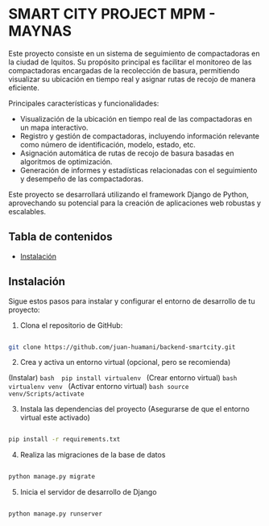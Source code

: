 # SMART CITY PROJECT MPM - MAYNAS

Este proyecto consiste en un sistema de seguimiento de compactadoras en la ciudad de Iquitos. Su propósito principal es facilitar el monitoreo de las compactadoras encargadas de la recolección de basura, permitiendo visualizar su ubicación en tiempo real y asignar rutas de recojo de manera eficiente.

Principales características y funcionalidades:

- Visualización de la ubicación en tiempo real de las compactadoras en un mapa interactivo.
- Registro y gestión de compactadoras, incluyendo información relevante como número de identificación, modelo, estado, etc.
- Asignación automática de rutas de recojo de basura basadas en algoritmos de optimización.
- Generación de informes y estadísticas relacionadas con el seguimiento y desempeño de las compactadoras.

Este proyecto se desarrollará utilizando el framework Django de Python, aprovechando su potencial para la creación de aplicaciones web robustas y escalables.

## Tabla de contenidos

- [Instalación](#instalación)

## Instalación

Sigue estos pasos para instalar y configurar el entorno de desarrollo de tu proyecto:


1. Clona el repositorio de GitHub:
```bash

git clone https://github.com/juan-huamani/backend-smartcity.git

```
2. Crea y activa un entorno virtual (opcional, pero se recomienda)

(Instalar) ```bash  pip install virtualenv ```
(Crear entorno virtual) ```bash virtualenv venv ```
(Activar entorno virtual) ```bash source venv/Scripts/activate ```

3. Instala las dependencias del proyecto (Asegurarse de que el entorno virtual este activado)
```bash

pip install -r requirements.txt

```
4. Realiza las migraciones de la base de datos
```bash

python manage.py migrate

```
5. Inicia el servidor de desarrollo de Django
```bash

python manage.py runserver

```
